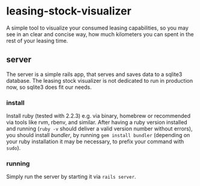 # leasing-stock-visualizer

A simple tool to visualize your consumed leasing capabilities, so you may see in an clear and concise way,
how much kilometers you can spent in the rest of your leasing time.

## server

The server is a simple rails app, that serves and saves data to a sqlite3 database. The leasing stock visualizer
is not dedicated to run in production now, so sqlite3 does fit our needs.

### install

Install ruby (tested with 2.2.3) e.g. via binary, homebrew or recommended via tools like rvm, rbenv, and similar.
After having a ruby version installed and running (`ruby -v` should deliver a valid version number without errors),
you should install *bundler*, by running `gem install bundler` (depending on your ruby installation it may be necessary,
to prefix your command with `sudo`).

### running

Simply run the server by starting it via `rails server`.
